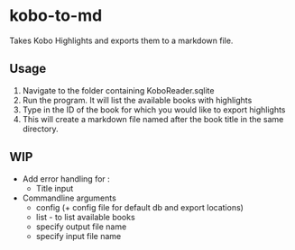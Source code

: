 # kobo-to-md
 Takes Kobo Highlights and exports them to a markdown file.

 ## Usage
 1. Navigate to the folder containing KoboReader.sqlite
 2. Run the program. It will list the available books with highlights
 3. Type in the ID of the book for which you would like to export highlights
 4. This will create a markdown file named after the book title in the same directory.

 ## WIP
 * Add error handling for :
    * Title input
 * Commandline arguments
    * config (+ config file for default db and export locations)
    * list - to list available books
    * specify output file name
    * specify input file name
